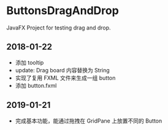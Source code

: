 # ButtonsDragAndDrop
JavaFX Project for testing drag and drop.

## 2018-01-22
- 添加 tooltip
- update: Drag board 内容替换为 String
- 实现了复用 FXML 文件来生成一组 button
- 添加 button.fxml

## 2019-01-21
- 完成基本功能，能通过拖拽在 GridPane 上放置不同的 Button
